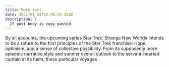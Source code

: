 ```yaml
---
title: More test
date: 2021-01-31T12:50:34.358Z
description: |
  If post body is copy pasted.
---
```

By all accounts, the upcoming series Star Trek: Strange New Worlds intends to be a return to the first principles of the Star Trek franchise: Hope, optimism, and a sense of collective possibility. From its supposedly more episodic narrative style and sunnier overall outlook to the servant-hearted captain at its helm, these particular voyages